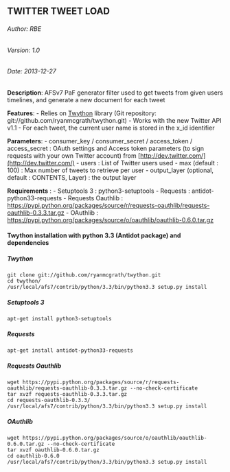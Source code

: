 ## TWITTER TWEET LOAD

###### Author: _RBE_
###### Version: _1.0_
###### Date: _2013-12-27_

**Description**: AFSv7 PaF generator filter used to get tweets from given users timelines, and generate a new document for each tweet

**Features**:
	- Relies on [Twython](http://twython.readthedocs.org/en/latest/) library (Git repository: git://github.com/ryanmcgrath/twython.git)
	- Works with the new Twitter API v1.1
	- For each tweet, the current user name is stored in the x_id identifier

**Parameters**:
	- consumer_key / consumer_secret / access_token / access_secret : OAuth settings and Access token parameters (to sign requests with your own Twitter account) from  [http://dev.twitter.com/](http://dev.twitter.com/)
	- users : List of Twitter users used 
	- max (default : 100) : Max number of tweets to retrieve per user
	- output_layer (optional, default : CONTENTS, Layer) : the output layer

**Requirements** : 
	- Setuptools 3 : python3-setuptools
	- Requests : antidot-python33-requests
	- Requests Oauthlib : https://pypi.python.org/packages/source/r/requests-oauthlib/requests-oauthlib-0.3.3.tar.gz
	- OAuthlib :  https://pypi.python.org/packages/source/o/oauthlib/oauthlib-0.6.0.tar.gz


#### Twython installation with python 3.3 (Antidot package) and dependencies 
##### Twython 
	
	git clone git://github.com/ryanmcgrath/twython.git
	cd twython/
	/usr/local/afs7/contrib/python/3.3/bin/python3.3 setup.py install
	

##### Setuptools 3
	
	apt-get install python3-setuptools
	

##### Requests
	
	apt-get install antidot-python33-requests
	

##### Requests Oauthlib
	
	wget https://pypi.python.org/packages/source/r/requests-oauthlib/requests-oauthlib-0.3.3.tar.gz --no-check-certificate
	tar xvzf requests-oauthlib-0.3.3.tar.gz
	cd requests-oauthlib-0.3.3/
	/usr/local/afs7/contrib/python/3.3/bin/python3.3 setup.py install
	

##### OAuthlib
	
	wget https://pypi.python.org/packages/source/o/oauthlib/oauthlib-0.6.0.tar.gz --no-check-certificate
	tar xvzf oauthlib-0.6.0.tar.gz
	cd oauthlib-0.6.0 
	/usr/local/afs7/contrib/python/3.3/bin/python3.3 setup.py install
	
